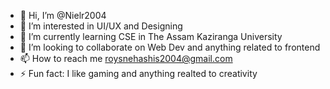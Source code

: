 - 👋 Hi, I’m @Nielr2004
- 👀 I’m interested in UI/UX and Designing
- 🌱 I’m currently learning CSE in The Assam Kaziranga University
- 💞️ I’m looking to collaborate on Web Dev and anything related to frontend
- 📫 How to reach me roysnehashis2004@gmail.com
- ⚡ Fun fact: I like gaming and anything realted to creativity

<!---
Nielr2004/Nielr2004 is a ✨ special ✨ repository because its `README.md` (this file) appears on your GitHub profile.
You can click the Preview link to take a look at your changes.
--->
